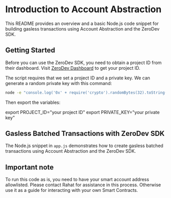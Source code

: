 # Introduction to Account Abstraction

This README provides an overview and a basic Node.js code snippet for building gasless transactions using Account Abstraction and the ZeroDev SDK.

## Getting Started

Before you can use the ZeroDev SDK, you need to obtain a project ID from their dashboard. Visit [ZeroDev Dashboard](https://dashboard.zerodev.app/) to get your project ID.

The script requires that we set a project ID and a private key. We can generate a random private key with this command:

```bash
node -e "console.log('0x' + require('crypto').randomBytes(32).toString('hex'))"
```

Then export the variables:

export PROJECT_ID="your project ID"
export PRIVATE_KEY="your private key"


## Gasless Batched Transactions with ZeroDev SDK

The Node.js snippet in `app.js` demonstrates how to create gasless batched transactions using Account Abstraction and the ZeroDev SDK. 

## Important note 

To run this code as is, you need to have your smart account address allowlisted. Please contact Rahat for assistance in this process. Otherwise use it as a guide for interacting with your own Smart Contracts.

